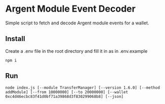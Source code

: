 # Argent Module Event Decoder

Simple script to fetch and decode Argent module events for a wallet.

## Install

Create a .env file in the root directory and fill it in as in .env.example

```
npm i
```

## Run

```
node index.js [--module TransferManager] [--version 1.6.0] [--method addModule] [--from 10000000] [--to 20000000] [--wallet 0xc4d46ecbc83f41d0bf71a39868d3f830299068b8] [--json]
```
